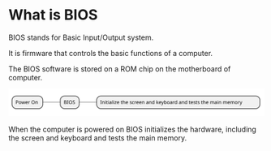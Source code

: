 # What is BIOS

BIOS stands for Basic Input/Output system.

It is firmware that controls the basic functions of a computer.

The BIOS software is stored on a ROM chip on the motherboard of computer.


![Screenshot](diagram.svg)


When the computer is powered on BIOS initializes the hardware, including the screen and keyboard and tests the main memory.